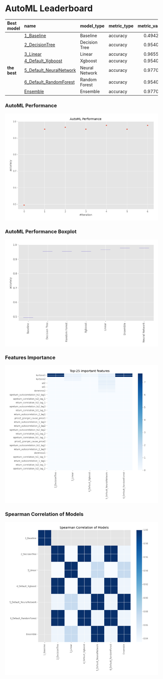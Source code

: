 # AutoML Leaderboard

| Best model   | name                                                         | model_type     | metric_type   |   metric_value |   train_time |
|:-------------|:-------------------------------------------------------------|:---------------|:--------------|---------------:|-------------:|
|              | [1_Baseline](1_Baseline/README.md)                           | Baseline       | accuracy      |       0.494253 |        16.92 |
|              | [2_DecisionTree](2_DecisionTree/README.md)                   | Decision Tree  | accuracy      |       0.954023 |        23.35 |
|              | [3_Linear](3_Linear/README.md)                               | Linear         | accuracy      |       0.965517 |        22.1  |
|              | [4_Default_Xgboost](4_Default_Xgboost/README.md)             | Xgboost        | accuracy      |       0.954023 |        21.28 |
| **the best** | [5_Default_NeuralNetwork](5_Default_NeuralNetwork/README.md) | Neural Network | accuracy      |       0.977011 |        20.82 |
|              | [6_Default_RandomForest](6_Default_RandomForest/README.md)   | Random Forest  | accuracy      |       0.954023 |        30.54 |
|              | [Ensemble](Ensemble/README.md)                               | Ensemble       | accuracy      |       0.977011 |         0.6  |

### AutoML Performance
![AutoML Performance](ldb_performance.png)

### AutoML Performance Boxplot
![AutoML Performance Boxplot](ldb_performance_boxplot.png)

### Features Importance
![features importance across models](features_heatmap.png)



### Spearman Correlation of Models
![models spearman correlation](correlation_heatmap.png)

